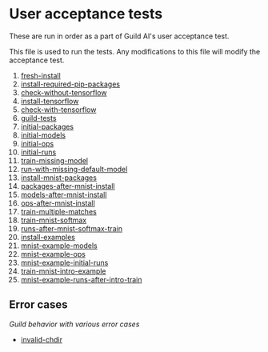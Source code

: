 # User acceptance tests

These are run in order as a part of Guild AI's user acceptance test.

This file is used to run the tests. Any modifications to this file
will modify the acceptance test.

1. [fresh-install](fresh-install.md)
1. [install-required-pip-packages](install-required-pip-packages.md)
1. [check-without-tensorflow](check-without-tensorflow.md)
1. [install-tensorflow](install-tensorflow.md)
1. [check-with-tensorflow](check-with-tensorflow.md)
1. [guild-tests](guild-tests.md)
1. [initial-packages](initial-packages.md)
1. [initial-models](initial-models.md)
1. [initial-ops](initial-ops.md)
1. [initial-runs](initial-runs.md)
1. [train-missing-model](train-missing-model.md)
1. [run-with-missing-default-model](run-with-missing-default-model.md)
1. [install-mnist-packages](install-mnist-packages.md)
1. [packages-after-mnist-install](packages-after-mnist-install.md)
1. [models-after-mnist-install](models-after-mnist-install.md)
1. [ops-after-mnist-install](ops-after-mnist-install.md)
1. [train-multiple-matches](train-multiple-matches.md)
1. [train-mnist-softmax](train-mnist-softmax.md)
1. [runs-after-mnist-softmax-train](runs-after-mnist-softmax-train.md)
1. [install-examples](install-examples.md)
1. [mnist-example-models](mnist-example-models.md)
1. [mnist-example-ops](mnist-example-ops.md)
1. [mnist-example-initial-runs](mnist-example-initial-runs.md)
1. [train-mnist-intro-example](train-mnist-intro-example.md)
1. [mnist-example-runs-after-intro-train](mnist-example-runs-after-intro-train.md)

## Error cases

*Guild behavior with various error cases*

- [invalid-chdir](invalid-chdir.md)
